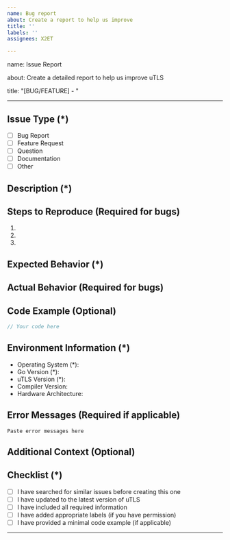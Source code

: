 ```yaml
---
name: Bug report
about: Create a report to help us improve
title: ''
labels: ''
assignees: X2ET

---
```


name: Issue Report

about: Create a detailed report to help us improve uTLS

title: "[BUG/FEATURE] - "

---

<!-- 
⚠️ IMPORTANT: 
- Fields marked with (*) are REQUIRED
- Please fill in as much information as possible
- Spam or inappropriate content will result in an immediate block from this repository
-->

## Issue Type (*)
- [ ] Bug Report
- [ ] Feature Request
- [ ] Question
- [ ] Documentation
- [ ] Other

## Description (*)
<!-- Provide a clear and detailed description of the issue -->




## Steps to Reproduce (Required for bugs)
<!-- Provide detailed steps to reproduce the behavior -->
1. 
2. 
3. 

## Expected Behavior (*)
<!-- Describe what you expected to happen -->




## Actual Behavior (Required for bugs)
<!-- Describe what actually happened -->




## Code Example (Optional)
<!-- If applicable, provide a minimal code example that demonstrates the issue -->
```go
// Your code here
```

## Environment Information (*)
<!-- Please complete all required information -->
- Operating System (*): 
- Go Version (*): 
- uTLS Version (*): 
- Compiler Version: 
- Hardware Architecture: 

## Error Messages (Required if applicable)
<!-- Please provide full error messages/stack traces -->
```
Paste error messages here
```

## Additional Context (Optional)
<!-- Add any other context, screenshots, or relevant information -->




## Checklist (*)
<!-- Please check all applicable items -->
- [ ] I have searched for similar issues before creating this one
- [ ] I have updated to the latest version of uTLS
- [ ] I have included all required information
- [ ] I have added appropriate labels (if you have permission)
- [ ] I have provided a minimal code example (if applicable)

---

<!-- 
🚫 SPAM WARNING:
Any spam, inappropriate content, or low-effort issues will result in:
1. Immediate closure of the issue
2. Blocking of the user from this repository
3. Reporting to GitHub for abuse

Please ensure your issue is:
- Clear and concise
- Related to uTLS
- Not a duplicate
- Contains sufficient information for reproduction
-->
